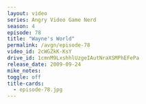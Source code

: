 ```yaml
---
layout: video
series: Angry Video Game Nerd
season: 4
episode: 78
title: "Wayne's World"
permalink: /avgn/episode-78
video_id: 2cWGZkK-KsY
drive_id: 1cmnM9LxshhlUzgeIAutNraXSMPhEFePa
release_date: 2009-09-24
mike_notes:
toggle: off
title-cards:
  - episode-78.jpg
---
```


